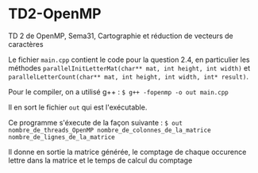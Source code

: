 # TD2-OpenMP
TD 2 de OpenMP, Sema31, Cartographie et réduction de vecteurs de caractères

Le fichier `main.cpp` contient le code pour la question 2.4, en particulier les méthodes
`parallelInitLetterMat(char** mat, int height, int width)` et
`parallelLetterCount(char** mat, int height, int width, int* result)`.

Pour le compiler, on a utilisé g++ :
`$ g++ -fopenmp -o out main.cpp`

Il en sort le fichier `out` qui est l'exécutable.

Ce programme s'éxecute de la façon suivante : 
`$ out nombre_de_threads_OpenMP nombre_de_colonnes_de_la_matrice nombre_de_lignes_de_la_matrice`

Il donne en sortie la matrice générée, le comptage de chaque occurence lettre dans la matrice et le temps de calcul du
comptage
